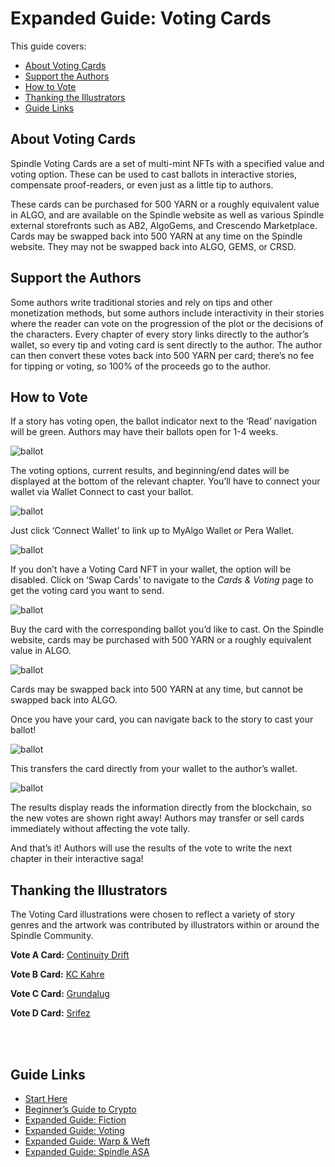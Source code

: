 # Expanded Guide: Voting Cards

This guide covers:

- [About Voting Cards](#about-voting-cards)
- [Support the Authors](#support-the-authors)
- [How to Vote](#how-to-vote)
- [Thanking the Illustrators](#thanking-the-illustrators)
- [Guide Links](#guide-links)


## About Voting Cards
Spindle Voting Cards are a set of multi-mint NFTs with a specified value and voting option. These can be used to cast ballots in interactive stories, compensate proof-readers, or even just as a little tip to authors. 

These cards can be purchased for 500 YARN or a roughly equivalent value in ALGO, and are available on the Spindle website as well as various Spindle external storefronts such as AB2, AlgoGems, and Crescendo Marketplace. Cards may be swapped back into 500 YARN at any time on the Spindle website. They may not be swapped back into ALGO, GEMS, or CRSD.


## Support the Authors
Some authors write traditional stories and rely on tips and other monetization methods, but some authors include interactivity in their stories where the reader can vote on the progression of the plot or the decisions of the characters. Every chapter of every story links directly to the author’s wallet, so every tip and voting card is sent directly to the author. The author can then convert these votes back into 500 YARN per card; there’s no fee for tipping or voting, so 100% of the proceeds go to the author.


## How to Vote
If a story has voting open, the ballot indicator next to the ‘Read’ navigation will be green. Authors may have their ballots open for 1-4 weeks.

![ballot](/images/voting/indicator-dark.jpg)

The voting options, current results, and beginning/end dates will be displayed at the bottom of the relevant chapter. You’ll have to connect your wallet via Wallet Connect to cast your ballot.

![ballot](/images/voting/connect-dark.jpg)

Just click ‘Connect Wallet’ to link up to MyAlgo Wallet or Pera Wallet.

![ballot](/images/voting/disabled-dark.jpg)

If you don’t have a Voting Card NFT in your wallet, the option will be disabled. Click on ‘Swap Cards’ to navigate to the *Cards & Voting* page to get the voting card you want to send.


![ballot](/images/voting/cards-buy-dark.jpg)


Buy the card with the corresponding ballot you’d like to cast. On the Spindle website, cards may be purchased with 500 YARN or a roughly equivalent value in ALGO. 

![ballot](/images/voting/buy-dark.png)

Cards may be swapped back into 500 YARN at any time, but cannot be swapped back into ALGO.




Once you have your card, you can navigate back to the story to cast your ballot!

![ballot](/images/voting/send-dark.jpg)

This transfers the card directly from your wallet to the author’s wallet.

![ballot](/images/voting/result-dark.jpg)

The results display reads the information directly from the blockchain, so the new votes are shown right away! Authors may transfer or sell cards immediately without affecting the vote tally.

And that’s it! Authors will use the results of the vote to write the next chapter in their interactive saga!


## Thanking the Illustrators
The Voting Card illustrations were chosen to reflect a variety of story genres and the artwork was contributed by illustrators within or around the Spindle Community.

**Vote A Card:** [Continuity Drift](https://www.instagram.com/continuitydrift/)

**Vote B Card:** [KC Kahre](https://www.instagram.com/pteratato/)

**Vote C Card:** [Grundalug](https://www.instagram.com/grundalug/)

**Vote D Card:** [Srifez](https://www.instagram.com/srifez/)

<br>
<br>

## Guide Links

- [Start Here](/start-here.md)
- [Beginner’s Guide to Crypto](/crypto.md)
- [Expanded Guide: Fiction](/fiction.md)
- [Expanded Guide: Voting](/voting.md)
- [Expanded Guide: Warp & Weft](/warp-and-weft.md)
- [Expanded Guide: Spindle ASA](/spindle.md)
